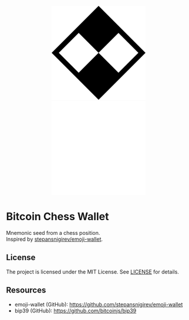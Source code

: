 
<p align="center">
    <img src="https://github.com/theborakompanioni/chess-wallet/raw/master/src/logo-dark.svg#gh-light-mode-only" alt="Logo" width="256" />
    <img src="https://github.com/theborakompanioni/chess-wallet/raw/master/src/logo-light.svg#gh-dark-mode-only" alt="Logo" width="256" />
</p>

Bitcoin Chess Wallet
===

Mnemonic seed from a chess position.\
Inspired by [stepansnigirev/emoji-wallet](https://github.com/stepansnigirev/emoji-wallet).

## License

The project is licensed under the MIT License. See [LICENSE](LICENSE) for details.

## Resources
- emoji-wallet (GitHub): https://github.com/stepansnigirev/emoji-wallet
- bip39 (GitHub): https://github.com/bitcoinjs/bip39
